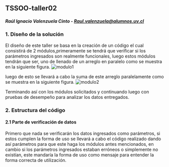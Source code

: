 ## TSSOO-taller02

##### Raúl  Ignacio Valenzuela Cinto - Raul.valenzuela@alumnos.uv.cl

###  1. Diseño de la solución  
El diseño de este taller se basa en la creación de un código el cual consistirá de 2 módulos,primeramente se tendrá que verificar si los parámetros ingresados son realmente funcionales, luego estos módulos tendrán que ser, uno de llenado de un arreglo en paralelo como se muestra en la siguiente figura.
 ![modulo1](http://imgfz.com/i/0L8PgWO.png)
 
 luego de esto se llevará a cabo la suma de este arreglo paralelamente como se muestra en la siguiente figura.
![modulo2](http://imgfz.com/i/PdfDlY7.png)

Terminando así con los módulos solicitados y continuando luego con pruebas de desempeño para analizar los datos entregados.
###   2. Estructura del código 
#### 2.1 Parte de verificación de datos  
Primero que nada se verificarán los datos ingresados como parámetros, si estos cumplen la forma de uso se llevará a cabo el código realizado dando así parámetros para que este haga los módulos antes mencionados, en cambio si los parámetros ingresados estaban erróneos o simplemente no existían, este mandaría la forma de uso como mensaje para entender la forma correcta de utilización. 
